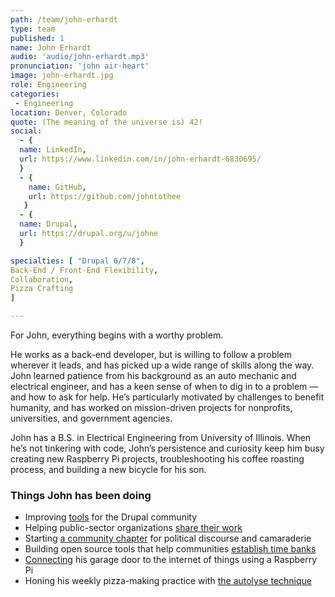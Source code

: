 ```yaml
---
path: /team/john-erhardt
type: team
published: 1
name: John Erhardt
audio: 'audio/john-erhardt.mp3'
pronunciation: 'john air-heart'
image: john-erhardt.jpg
role: Engineering
categories:
 - Engineering
location: Denver, Colorado
quote: (The meaning of the universe is) 42!
social: 
  - {
  name: LinkedIn,
  url: https://www.linkedin.com/in/john-erhardt-6830695/
  }
  - {
    name: GitHub,
    url: https://github.com/johntothee
   }
  - {
  name: Drupal,
  url: https://drupal.org/u/johne
  }

specialties: [ "Drupal 6/7/8",
Back-End / Front-End Flexibility,
Collaboration,
Pizza Crafting
]

---
```

For John, everything begins with a worthy problem.

He works as a back-end developer, but is willing to follow a problem wherever it leads, and has picked up a wide range of skills along the way. John learned patience from his background as an auto mechanic and electrical engineer, and has a keen sense of when to dig in to a problem — and how to ask for help. He’s particularly motivated by challenges to benefit humanity, and has worked on mission-driven projects for nonprofits, universities, and government agencies. 

John has a B.S. in Electrical Engineering from University of Illinois. When he’s not tinkering with code, John’s persistence and curiosity keep him busy creating new Raspberry Pi projects, troubleshooting his coffee roasting process, and building a new bicycle for his son. 




### Things John has been doing
* Improving [tools](https://www.drupal.org/user/279550/track/code) for the Drupal community 
* Helping public-sector organizations [share their work](https://atendesigngroup.com/)
* Starting [a community chapter](http://livingliberally.org/drinking/about) for political discourse and camaraderie
* Building open source tools that help communities [establish time banks](https://timebanks.org/communityweaver3/)
* [Connecting](https://github.com/johntothee/garage) his garage door to the internet of things using a Raspberry Pi
* Honing his weekly pizza-making practice with [the autolyse technique](https://www.bakerybits.co.uk/resources/autolyse-what-why-how/)




